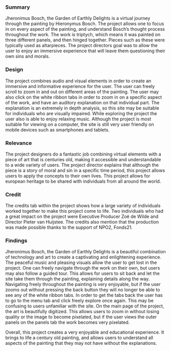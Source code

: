 
### Summary

Jheronimus Bosch, the Garden of Earthly Delights is a virtual journey through the painting by Hieronymus Bosch. The project allows one to focus in on every aspect of the painting, and understand Bosch’s thought process throughout the work. The work is triptych, which means it was painted on three different panels, and then hinged together. Pieces such as these were typically used as altarpieces. The project directors goal was to allow the user to enjoy an immersive experience that will leave them questioning their own sins and morals. 

### Design

The project combines audio and visual elements in order to create an immersive and informative experience for the user. The user can freely scroll to zoom in and out on different areas of the painting. The user may also click on the white ribbon tabs in order to zoom in on a specific aspect of the work, and have an auditory explanation on that individual part. The explanation is an extremely in depth analysis, so this site may be suitable for individuals who are visually impaired. While exploring the project the user also is able to enjoy relaxing music. Although the project is most suitable for viewing on a computer, the site is still very user friendly on mobile devices such as smartphones and tablets. 

### Relevance

The project designers do a fantastic job combining virtual elements with a piece of art that is centuries old, making it accessible and understandable to a wide variety of users. The project director explains that although the piece is a story of moral and sin in a specific time period, this project allows users to apply the concepts to their own lives. This project allows for european heritage to be shared with individuals from all around the world. 

### Credit

The credits tab within the project shows how a large variety of individuals worked together to make this project come to life. Two individuals who had a great impact on the project were Executive Producer Zoë de Wilde and Director Pieter van Huijstee. The credits also mention that the production was made possible thanks to the support of NPO2, Fonds21. 



### Findings

Jheronimus Bosch, the Garden of Earthly Delights is a beautiful combination of technology and art to create a captivating and enlightening experience. The peaceful music and pleasing visuals allow the user to get lost in the project. One can freely navigate through the work on their own, but users may also follow a guided tour. This allows for users to sit back and let the site take them through the painting, explaining details along the way. Navigating freely throughout the painting is very enjoyable, but if the user zooms out without pressing the back button they will no longer be able to see any of the white ribbon tabs. In order to get the tabs back the user has to go to the menu tab and click freely explore once again. This may be confusing to users unfamiliar with the site. On the main page of the project, the art is beautifully digitized. This allows users to zoom in without losing quality or the image to become pixelated, but if the user views the outer panels on the panels tab the work becomes very pixelated. 

Overall, this project creates a very enjoyable and educational experience. It brings to life a century old painting, and allows users to understand all aspects of the painting that they may not have without the explanations. 
